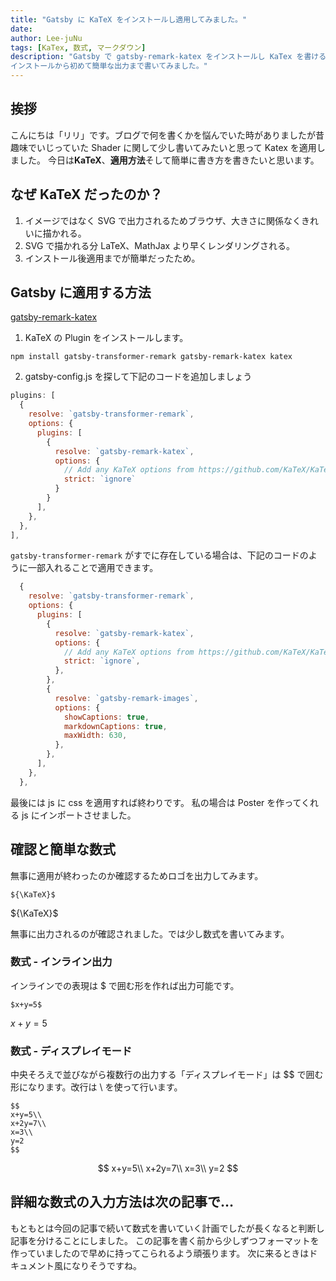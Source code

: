 ```yaml
---
title: "Gatsby に KaTeX をインストールし適用してみました。"
date: 
author: Lee-juNu
tags: [KaTex, 数式, マークダウン]
description: "Gatsby で gatsby-remark-katex をインストールし KaTex を書けるようにする方法。
インストールから初めて簡単な出力まで書いてみました。"
---
```


## 挨拶

こんにちは「リリ」です。ブログで何を書くかを悩んでいた時がありましたが昔趣味でいじっていた Shader に関して少し書いてみたいと思って Katex を適用しました。
今日は**KaTeX**、**適用方法**そして簡単に書き方を書きたいと思います。

## なぜ KaTeX だったのか？
1. イメージではなく SVG で出力されるためブラウザ、大きさに関係なくきれいに描かれる。
2. SVG で描かれる分 LaTeX、MathJax より早くレンダリングされる。
3. インストール後適用までが簡単だったため。

## Gatsby に適用する方法


[gatsby-remark-katex](https://www.gatsbyjs.com/plugins/gatsby-remark-katex/)

1. KaTeX の Plugin をインストールします。

```shell:title=インストール
npm install gatsby-transformer-remark gatsby-remark-katex katex
```

2. gatsby-config.js を探して下記のコードを追加しましょう

```js:title=gatsby-config.js
plugins: [
  {
    resolve: `gatsby-transformer-remark`,
    options: {
      plugins: [
        {
          resolve: `gatsby-remark-katex`,
          options: {
            // Add any KaTeX options from https://github.com/KaTeX/KaTeX/blob/master/docs/options.md here
            strict: `ignore`
          }
        }
      ],
    },
  },
],
```

`gatsby-transformer-remark` がすでに存在している場合は、下記のコードのように一部入れることで適用できます。


```js{5-11}:title=gatsby-config.js
  {
    resolve: `gatsby-transformer-remark`,
    options: {
      plugins: [
        {
          resolve: `gatsby-remark-katex`,
          options: {
            // Add any KaTeX options from https://github.com/KaTeX/KaTeX/blob/master/docs/options.md here
            strict: `ignore`,
          },
        },
        {
          resolve: `gatsby-remark-images`,
          options: {
            showCaptions: true,
            markdownCaptions: true,
            maxWidth: 630,
          },
        },
      ],
    },
  },
```

最後には js に css を適用すれば終わりです。
私の場合は Poster を作ってくれる js にインポートさせました。

## 確認と簡単な数式

無事に適用が終わったのか確認するためロゴを出力してみます。

```:title=KaTex&nbsp;出力
${\KaTeX}$
```
${\KaTeX}$

無事に出力されるのが確認されました。では少し数式を書いてみます。


### 数式 - インライン出力
インラインでの表現は $ で囲む形を作れば出力可能です。

```:title=インライン入力
$x+y=5$
```
$x+y=5$

### 数式 - ディスプレイモード
中央そろえで並びながら複数行の出力する「ディスプレイモード」は $$ で囲む形になります。改行は \\ を使って行います。

```:title=数式ボックス入力
$$
x+y=5\\
x+2y=7\\
x=3\\
y=2
$$
```

$$
x+y=5\\
x+2y=7\\
x=3\\
y=2
$$

## 詳細な数式の入力方法は次の記事で…

もともとは今回の記事で続いて数式を書いていく計画でしたが長くなると判断し記事を分けることにしました。
この記事を書く前から少しずつフォーマットを作っていましたので早めに持ってこられるよう頑張ります。
次に来るときはドキュメント風になりそうですね。
